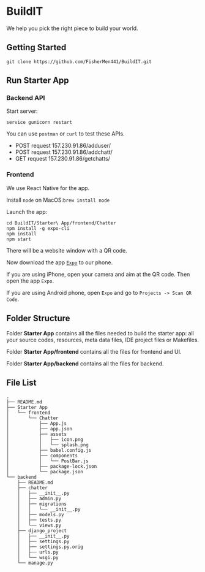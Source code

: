 # BuildIT
We help you pick the right piece to build your world.

## Getting Started

```
git clone https://github.com/FisherMen441/BuildIT.git
```

## Run Starter App

### Backend API

Start server:

`service gunicorn restart`

You can use `postman` or `curl` to test these APIs.

- POST request 157.230.91.86/adduser/
- POST request 157.230.91.86/addchatt/
- GET request 157.230.91.86/getchatts/

### Frontend

We use React Native for the app.

Install `node` on MacOS:`brew install node`

Launch the app:

```
cd BuildIT/Starter\ App/frontend/Chatter
npm install -g expo-cli
npm install
npm start
```

There will be a website window with a QR code.

Now download the app [`Expo`](https://expo.io/) to our phone.

If you are using iPhone, open your camera and aim at the QR code. Then open the app `Expo`. 

If you are using Android phone, open `Expo` and go to `Projects -> Scan QR Code`.

## Folder Structure

Folder **Starter App** contains all the files needed to build the starter app: all your source codes, resources, meta data files, IDE project files or Makefiles. 

Folder **Starter App/frontend** contains all the files for frontend and UI.

Folder **Starter App/backend** contains all the files for backend.

## File List

    .
    ├── README.md
    ├── Starter App
    │   └── frontend
    │       └── Chatter
    │           ├── App.js
    │           ├── app.json
    │           ├── assets
    │           │   ├── icon.png
    │           │   └── splash.png
    │           ├── babel.config.js
    │           ├── components
    │           │   └── PostBar.js
    │           ├── package-lock.json
    │           └── package.json
    └── backend
        ├── README.md
        ├── chatter
        │   ├── __init__.py
        │   ├── admin.py
        │   ├── migrations
        │   │   └── __init__.py
        │   ├── models.py
        │   ├── tests.py
        │   └── views.py
        ├── django_project
        │   ├── __init__.py
        │   ├── settings.py
        │   ├── settings.py.orig
        │   ├── urls.py
        │   └── wsgi.py
        └── manage.py
